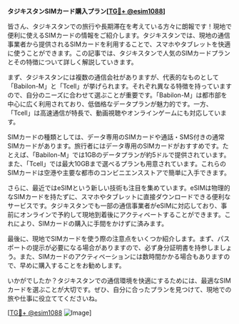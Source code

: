 **タジキスタンSIMカード購入プラン[[TG💪+ @esim1088](https://t.me/s/esim1088)]**

皆さん、タジキスタンでの旅行や長期滞在を考えている方々に朗報です！現地で便利に使えるSIMカードの情報をご紹介します。タジキスタンでは、現地の通信事業者から提供されるSIMカードを利用することで、スマホやタブレットを快適に使うことができます。この記事では、タジキスタンで人気のSIMカードプランとその特徴について詳しく解説していきます。

まず、タジキスタンには複数の通信会社がありますが、代表的なものとして「Babilon-M」と「Tcell」が挙げられます。それぞれ異なる特徴を持っていますので、自分のニーズに合わせて選ぶことが重要です。「Babilon-M」は都市部を中心に広く利用されており、低価格なデータプランが魅力的です。一方、「Tcell」は高速通信が特長で、動画視聴やオンラインゲームにも対応しています。

SIMカードの種類としては、データ専用のSIMカードや通話・SMS付きの通常SIMカードがあります。旅行者にはデータ専用のSIMカードがおすすめです。たとえば、「Babilon-M」では1GBのデータプランが約5ドルで提供されています。また、「Tcell」では最大10GBまで選べるプランも用意されています。これらのSIMカードは空港や主要な都市のコンビニエンスストアで簡単に入手できます。

さらに、最近ではeSIMという新しい技術も注目を集めています。eSIMは物理的なSIMカードを持たずに、スマホやタブレットに直接ダウンロードできる便利なサービスです。タジキスタンでも一部の通信事業者がeSIMに対応しており、事前にオンラインで予約して現地到着後にアクティベートすることができます。これにより、SIMカードの購入に手間をかけずに済みます。

最後に、現地でSIMカードを使う際の注意点をいくつか紹介します。まず、パスポートの提示が必要になる場合がありますので、必ず身分証明書を持参しましょう。また、SIMカードのアクティベーションには数時間かかる場合もありますので、早めに購入することをお勧めします。

いかがでしたか？タジキスタンでの通信環境を快適にするためには、最適なSIMカードを選ぶことが大切です。ぜひ、自分に合ったプランを見つけて、現地での旅や仕事に役立ててくださいね。

[[TG💪+ @esim1088](https://t.me/s/esim1088) ![Image](https://i.postimg.cc/Y0z9fWf4/image.png)]